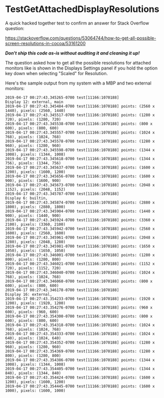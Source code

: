 # TestGetAttachedDisplayResolutions
A quick hacked together test to confirm an answer for Stack Overflow question:

  https://stackoverflow.com/questions/53064744/how-to-get-all-possible-screen-resolutions-in-cocoa/53161200
  
***Don't ship this code as-is without auditing it and cleaning it up!***

The question asked how to get all the possible resolutions for attached monitors like is shown in the 
Displays Settings panel if you hold the option key down when selecting "Scaled" for Resolution.

Here's the sample output from my system with a MBP and two external monitors:

    2019-04-17 00:27:43.345265-0700 test[11166:1070188] 
    Display 12: external, main
    2019-04-17 00:27:43.345484-0700 test[11166:1070188] points: (2560 x 1440), pixels: (2560, 1440)
    2019-04-17 00:27:43.345517-0700 test[11166:1070188] points: (1280 x 720), pixels: (1280, 720)
    2019-04-17 00:27:43.345538-0700 test[11166:1070188] points: (800 x 600), pixels: (800, 600)
    2019-04-17 00:27:43.345557-0700 test[11166:1070188] points: (1024 x 768), pixels: (1024, 768)
    2019-04-17 00:27:43.345578-0700 test[11166:1070188] points: (1280 x 960), pixels: (1280, 960)
    2019-04-17 00:27:43.345598-0700 test[11166:1070188] points: (1344 x 1008), pixels: (1344, 1008)
    2019-04-17 00:27:43.345618-0700 test[11166:1070188] points: (1344 x 756), pixels: (1344, 756)
    2019-04-17 00:27:43.345637-0700 test[11166:1070188] points: (1600 x 1200), pixels: (1600, 1200)
    2019-04-17 00:27:43.345656-0700 test[11166:1070188] points: (1600 x 900), pixels: (1600, 900)
    2019-04-17 00:27:43.345673-0700 test[11166:1070188] points: (2048 x 1152), pixels: (2048, 1152)
    2019-04-17 00:27:43.345787-0700 test[11166:1070188] 
    Display 6: builtin,
    2019-04-17 00:27:43.345874-0700 test[11166:1070188] points: (2880 x 1800), pixels: (2880, 1800)
    2019-04-17 00:27:43.345904-0700 test[11166:1070188] points: (1440 x 900), pixels: (1440, 900)
    2019-04-17 00:27:43.345924-0700 test[11166:1070188] points: (3360 x 2100), pixels: (3360, 2100)
    2019-04-17 00:27:43.345942-0700 test[11166:1070188] points: (2560 x 1600), pixels: (2560, 1600)
    2019-04-17 00:27:43.345961-0700 test[11166:1070188] points: (2048 x 1280), pixels: (2048, 1280)
    2019-04-17 00:27:43.345981-0700 test[11166:1070188] points: (1650 x 1050), pixels: (1650, 1050)
    2019-04-17 00:27:43.346001-0700 test[11166:1070188] points: (1280 x 800), pixels: (1280, 800)
    2019-04-17 00:27:43.346021-0700 test[11166:1070188] points: (1152 x 720), pixels: (1152, 720)
    2019-04-17 00:27:43.346040-0700 test[11166:1070188] points: (1024 x 768), pixels: (1024, 768)
    2019-04-17 00:27:43.346060-0700 test[11166:1070188] points: (800 x 600), pixels: (800, 600)
    2019-04-17 00:27:43.346178-0700 test[11166:1070188] 
    Display 16: external,
    2019-04-17 00:27:43.354233-0700 test[11166:1070188] points: (1920 x 1200), pixels: (1920, 1200)
    2019-04-17 00:27:43.354276-0700 test[11166:1070188] points: (960 x 600), pixels: (960, 600)
    2019-04-17 00:27:43.354300-0700 test[11166:1070188] points: (800 x 600), pixels: (800, 600)
    2019-04-17 00:27:43.354318-0700 test[11166:1070188] points: (1024 x 768), pixels: (1024, 768)
    2019-04-17 00:27:43.354333-0700 test[11166:1070188] points: (1024 x 640), pixels: (1024, 640)
    2019-04-17 00:27:43.354352-0700 test[11166:1070188] points: (1280 x 960), pixels: (1280, 960)
    2019-04-17 00:27:43.354369-0700 test[11166:1070188] points: (1280 x 800), pixels: (1280, 800)
    2019-04-17 00:27:43.354386-0700 test[11166:1070188] points: (1344 x 1008), pixels: (1344, 1008)
    2019-04-17 00:27:43.354405-0700 test[11166:1070188] points: (1344 x 840), pixels: (1344, 840)
    2019-04-17 00:27:43.354424-0700 test[11166:1070188] points: (1600 x 1200), pixels: (1600, 1200)
    2019-04-17 00:27:43.354445-0700 test[11166:1070188] points: (1600 x 1000), pixels: (1600, 1000)
